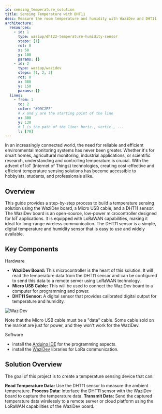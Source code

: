 ```yaml
---
id: sensing_temperature_solution
title: Sensing Temperature with DHT11
desc: Measure the room temperature and humidity with WaziDev and DHT11.
architecture:
  resources:
    - id: 1
      type: waziup/dht22-temperature-humidity-sensor
      steps: [1]
      rot: 0
      x: 50
      y: 100
      params: {}
    - id: 2
      type: waziup/wazidev
      steps: [1, 2, 3]
      rot: 0
      x: 380
      y: 150
      params: {}
  lines:
    - from: 1
      to: 2
      color: "#99C2FF"
      # x and y are the starting point of the line
      x: 300
      y: 130
      # l is the path of the line: horiz., vertic., ...
      l: [70]
---
```


In an increasingly connected world, the need for reliable and efficient environmental monitoring systems has never been greater. Whether it's for smart homes, agricultural monitoring, industrial applications, or scientific research, understanding and controlling temperature is crucial. With the advent of IoT (Internet of Things) technologies, creating cost-effective and efficient temperature sensing solutions has become accessible to hobbyists, students, and professionals alike.

Overview
------------
This guide provides a step-by-step process to build a temperature sensing solution using the WaziDev board, a Micro USB cable, and a DHT11 sensor. The WaziDev board is an open-source, low-power microcontroller designed for IoT applications. It is equipped with LoRaWAN capabilities, making it ideal for long-range wireless communication. The DHT11 sensor is a simple, digital temperature and humidity sensor that is easy to use and widely available.

Key Components
------------
Hardware

  - **WaziDev Board:** This microcontroller is the heart of this solution. It will read the temperature data from the DHT11 sensor and can be configured to send this data to a remote server using LoRaWAN technology.
  - **Micro USB Cable:** This will be used to connect the WaziDev board to a computer for programming and power.
  - **DHT11 Sensor:** A digital sensor that provides calibrated digital output for temperature and humidity.

![WaziDev](../../resources/Boards/WaziDev/media/wazidev.png)

<alert type='warning'>Note that the Micro USB cable must be a "data" cable. Some cable sold on the market are just for power, and they won't work for the WaziDev.</alert>

Software
  - install the [Arduino IDE](https://www.arduino.cc/en/Main/Software) for the programming aspects.
  - install the [WaziDev](https://github.com/Waziup/WaziDev/archive/master.zip) libraries for LoRa communication.

Solution Overview
-----------------
The goal of this project is to create a temperature sensing device that can:

**Read Temperature Data:** Use the DHT11 sensor to measure the ambient temperature.
**Process Data:** Interface the DHT11 sensor with the WaziDev board to capture the temperature data.
**Transmit Data:** Send the captured temperature data wirelessly to a remote server or cloud platform using the LoRaWAN capabilities of the WaziDev board.
